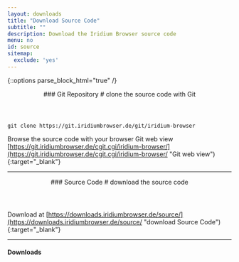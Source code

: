 ```yaml
---
layout: downloads
title: "Download Source Code"
subtitle: ""
description: Download the Iridium Browser source code
menu: no
id: source
sitemap:
  exclude: 'yes'
---
```


{::options parse_block_html="true" /}
<div class="icon dl fa-github"></div>
<header>
### Git Repository #
clone the source code with Git
</header>

	git clone https://git.iridiumbrowser.de/git/iridium-browser

Browse the source code with your browser
Git web view
[https://git.iridiumbrowser.de/cgit.cgi/iridium-browser/](https://git.iridiumbrowser.de/cgit.cgi/iridium-browser/ "Git web view"){:target="_blank"}

---

<div class="icon dl fa-code"></div>
<header>
### Source Code #
download the source code
</header>

Download at [https://downloads.iridiumbrowser.de/source/](https://downloads.iridiumbrowser.de/source/ "download Source Code"){:target="_blank"}

---

#### Downloads #
